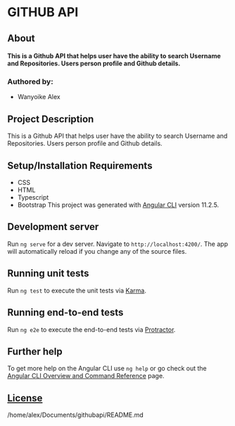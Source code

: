 # GITHUB API

## About

#### This is a Github API that helps user have the ability to search Username and Repositories. Users person profile and Github details.

### Authored by:

* Wanyoike Alex 


##  Project Description
This is a Github API that helps user have the ability to search Username and Repositories. Users person profile and Github details.
## Setup/Installation Requirements
* CSS
* HTML
* Typescript
* Bootstrap
This project was generated with [Angular CLI](https://github.com/angular/angular-cli) version 11.2.5.

## Development server

Run `ng serve` for a dev server. Navigate to `http://localhost:4200/`. The app will automatically reload if you change any of the source files.


## Running unit tests

Run `ng test` to execute the unit tests via [Karma](https://karma-runner.github.io).

## Running end-to-end tests

Run `ng e2e` to execute the end-to-end tests via [Protractor](http://www.protractortest.org/).

## Further help

To get more help on the Angular CLI use `ng help` or go check out the [Angular CLI Overview and Command Reference](https://angular.io/cli) page.

## [License](/home/alex/Documents/githubapi/LICENCE)

/home/alex/Documents/githubapi/README.md


